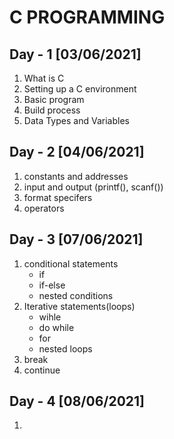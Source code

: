 # **C PROGRAMMING**

## Day - 1 [03/06/2021]
1. What is C
2. Setting up a C environment
3. Basic program
4. Build process
5. Data Types and Variables

## Day - 2 [04/06/2021]
1. constants and addresses
2. input and output (printf(), scanf())
3. format specifers
4. operators

## Day - 3 [07/06/2021]
1. conditional statements
   - if
   - if-else
   - nested conditions
2. Iterative statements(loops)
   - wihle
   - do while
   - for
   - nested loops
3. break
4. continue

## Day - 4 [08/06/2021]
1. 